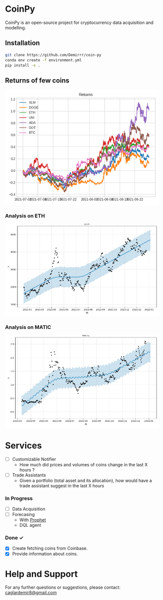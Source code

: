 # CoinPy
CoinPy is an open-source project for cryptocurrency data acquisition and modelling.

## Installation
```bash
git clone https://github.com/Demirrr/coin-py
conda env create -f environment.yml
pip install -e .
```
## Returns of few coins 
![image info](examples/returns.png)

### Analysis on ETH
![image info](examples/ETH.png)
### Analysis on MATIC
![image info](examples/MATIC.png)


# Services

- [ ] Customizable Notifier
  - How much did prices and volumes of coins change in the last X hours ?
- [ ] Trade Assistants
  -  Given a portfolio (total asset and its allocation), how would have a trade assistant suggest in the last X hours

### In Progress

- [ ] Data Acquisition
- [ ] Forecasing 
  - With [Prophet](https://facebook.github.io/prophet/) 
  - DQL agent

### Done ✓

- [x] Create fetching coins from Coinbase.
- [x] Provide information about coins.

# Help and Support
For any further questions or suggestions, please contact: caglardemir8@gmail.com